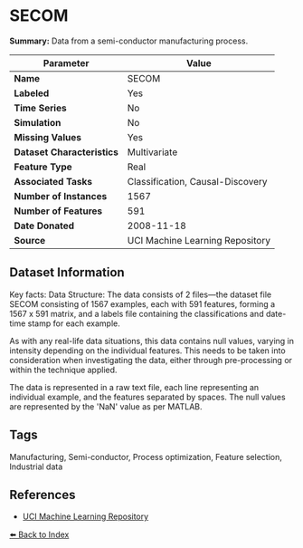 # SECOM

**Summary:** Data from a semi-conductor manufacturing process.

| Parameter | Value |
| --- | --- |
| **Name** | SECOM |
| **Labeled** | Yes |
| **Time Series** | No |
| **Simulation** | No |
| **Missing Values** | Yes |
| **Dataset Characteristics** | Multivariate |
| **Feature Type** | Real |
| **Associated Tasks** | Classification, Causal-Discovery |
| **Number of Instances** | 1567 |
| **Number of Features** | 591 |
| **Date Donated** | 2008-11-18 |
| **Source** | UCI Machine Learning Repository |

## Dataset Information

Key facts: Data Structure: The data consists of 2 files—the dataset file SECOM consisting of 1567 examples, each with 591 features, forming a 1567 x 591 matrix, and a labels file containing the classifications and date-time stamp for each example.

As with any real-life data situations, this data contains null values, varying in intensity depending on the individual features. This needs to be taken into consideration when investigating the data, either through pre-processing or within the technique applied.

The data is represented in a raw text file, each line representing an individual example, and the features separated by spaces. The null values are represented by the 'NaN' value as per MATLAB.

## Tags

Manufacturing, Semi-conductor, Process optimization, Feature selection, Industrial data

## References

- [UCI Machine Learning Repository](http://archive.ics.uci.edu/ml/datasets/secom)

[⬅️ Back to Index](../README.md)
